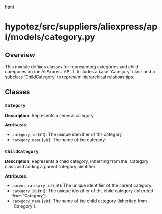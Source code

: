 html
<h1>hypotez/src/suppliers/aliexpress/api/models/category.py</h1>

<h2>Overview</h2>
<p>This module defines classes for representing categories and child categories on the AliExpress API. It includes a base `Category` class and a subclass `ChildCategory` to represent hierarchical relationships.</p>

<h2>Classes</h2>

<h3><code>Category</code></h3>

<p><strong>Description</strong>: Represents a general category.</p>

<p><strong>Attributes</strong>:</p>
<ul>
  <li><code>category_id</code> (int): The unique identifier of the category.</li>
  <li><code>category_name</code> (str): The name of the category.</li>
</ul>


<h3><code>ChildCategory</code></h3>

<p><strong>Description</strong>: Represents a child category, inheriting from the `Category` class and adding a parent category identifier.</p>

<p><strong>Attributes</strong>:</p>
<ul>
  <li><code>parent_category_id</code> (int): The unique identifier of the parent category.</li>
  <li><code>category_id</code> (int): The unique identifier of the child category (inherited from `Category`).</li>
  <li><code>category_name</code> (str): The name of the child category (inherited from `Category`).</li>
</ul>